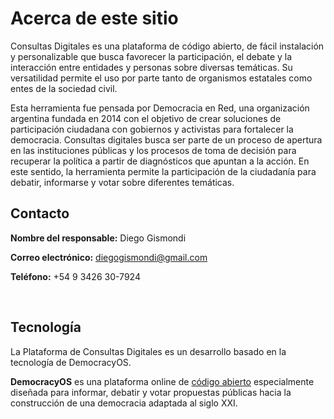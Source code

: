 # Acerca de este sitio

Consultas Digitales es una plataforma de código abierto, de fácil instalación y personalizable que busca favorecer la participación, el debate y la interacción entre entidades y personas sobre diversas temáticas. Su versatilidad permite el uso por parte tanto de organismos estatales como entes de la sociedad civil.

Esta herramienta fue pensada por Democracia en Red, una organización argentina fundada en 2014 con el objetivo de crear soluciones de participación ciudadana con gobiernos y activistas para fortalecer la democracia. Consultas digitales busca ser parte de un proceso de apertura en las instituciones públicas y los procesos de toma de decisión para recuperar la política a partir de diagnósticos que apuntan a la acción. En este sentido, la herramienta permite la participación de la ciudadanía para debatir, informarse y votar sobre diferentes temáticas.

## Contacto

**Nombre del responsable:** Diego Gismondi

**Correo electrónico:** [diegogismondi@gmail.com](mailto:diegogismondi@gmail.com)

**Teléfono:** +54 9 3426 30-7924

​
## Tecnología

La Plataforma de Consultas Digitales es un desarrollo basado en la tecnología de DemocracyOS.

**DemocracyOS** es una plataforma online de [código abierto](https://github.com/DemocracyOS) especialmente diseñada para informar, debatir y votar propuestas públicas hacia la construcción de una democracia adaptada al siglo XXI.
